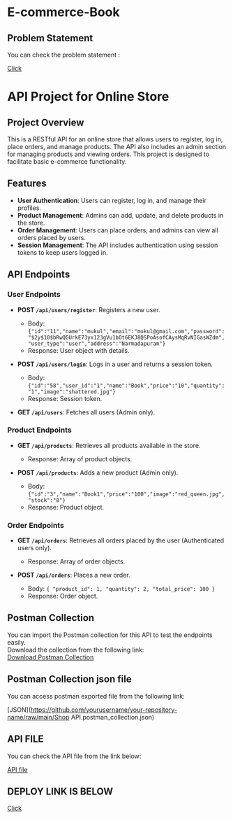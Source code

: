 # E-commerce-Book
## Problem Statement 

You can check the problem statement :

[Click](https://github.com/mukulnagar25/E-commerce-Book/raw/main/Flipr%20Labs%20Backend%20Assignment.pdf)

# API Project for Online Store


## Project Overview

This is a RESTful API for an online store that allows users to register, log in, place orders, and manage products. The API also includes an admin section for managing products and viewing orders. This project is designed to facilitate basic e-commerce functionality.

## Features

- **User Authentication**: Users can register, log in, and manage their profiles.
- **Product Management**: Admins can add, update, and delete products in the store.
- **Order Management**: Users can place orders, and admins can view all orders placed by users.
- **Session Management**: The API includes authentication using session tokens to keep users logged in.

## API Endpoints

### User Endpoints

- **POST `/api/users/register`**: Registers a new user.  
   - Body: `{"id":"11","name":"mukul","email":"mukul@gmail.com","password":"$2y$10$bRwQGUrkE73yx123gVu1bOt6EKJ8QSPoAsofCAysMqRvNIGasWZdm","user_type":"user","address":"Narmadapuram"}`
    - Response: User object with details.

- **POST `/api/users/login`**: Logs in a user and returns a session token.  
    - Body: `{"id":"58","user_id":"1","name":"Book","price":"10","quantity":"1","image":"shattered.jpg"}`
    - Response: Session token.

- **GET `/api/users`**: Fetches all users (Admin only).

### Product Endpoints

- **GET `/api/products`**: Retrieves all products available in the store.  
    - Response: Array of product objects.

- **POST `/api/products`**: Adds a new product (Admin only).  
    - Body: `{"id":"3","name":"Book1","price":"100","image":"red_queen.jpg","stock":"8"}`
    - Response: Product object.

### Order Endpoints

- **GET `/api/orders`**: Retrieves all orders placed by the user (Authenticated users only).  
    - Response: Array of order objects.

- **POST `/api/orders`**: Places a new order.  
    - Body: `{ "product_id": 1, "quantity": 2, "total_price": 100 }`
    - Response: Order object.

## Postman Collection

You can import the Postman collection for this API to test the endpoints easily.  
Download the collection from the following link:  
[Download Postman Collection](https://documenter.getpostman.com/view/40192073/2sAYBa9pSV)

## Postman Collection json file 

You can access postman exported file from the following link:  

[JSON](https://github.com/yourusername/your-repository-name/raw/main/Shop API.postman_collection.json)

## API FILE

You can check the API file from the link below:

[API file](https://github.com/mukulnagar25/E-commerce-Book/raw/main/api.php)

## DEPLOY LINK IS BELOW 
[Click](https://digital-book.rf.gd)
